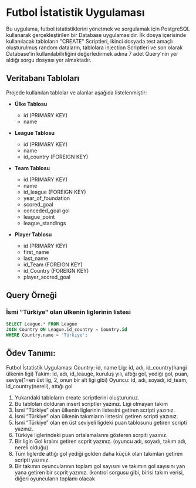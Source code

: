 # Futbol İstatistik Uygulaması

Bu uygulama, futbol istatistiklerini yönetmek ve sorgulamak için PostgreSQL kullanarak gerçekleştirilen bir Database uygulamasıdır. İlk dosya içerisinde kullanılacak tabloların "CREATE" Scriptleri, ikinci dosyada test amaçlı oluşturulmuş random dataların, tablolara injection Scriptleri ve son olarak Database'in kullanılabilirliğini değerledirmek adına 7 adet Query'nin yer aldığı sorgu dosyası yer almaktadır.

## Veritabanı Tabloları

Projede kullanılan tablolar ve alanlar aşağıda listelenmiştir:

- **Ülke Tablosu**
    - id (PRIMARY KEY)
    - name

- **League Tablosu**
    - id (PRIMARY KEY)
    - name
    - id_country (FOREIGN KEY)

- **Team Tablosu**
    - id (PRIMARY KEY)
    - name
    - id_league (FOREIGN KEY)
    - year_of_foundation
    - scored_goal
    - conceded_goal gol
    - league_point
    - league_standings

- **Player Tablosu**
    - id (PRIMARY KEY)
    - first_name
    - last_name
    - id_Team (FOREIGN KEY)
    - id_Country (FOREIGN KEY)
    - player_scored_goal

## Query Örneği

### İsmi "Türkiye" olan ülkenin liglerinin listesi

```sql
SELECT League.* FROM League 
JOIN Country ON League.id_country = Country.id
WHERE Country.name = 'Türkiye';
```

## Ödev Tanımı:
Futbol İstatistik Uygulaması
Country: id, name
Lig: id, adı, id_country(hangi ülkenin ligi)
Takim: id, adı, id_leauge, kuruluş yılı, attığı gol, yediği gol, puan, seviye(1=en üst lig, 2, onun bir
alt ligi gibi)
Oyuncu: id, adı, soyadı, id_team, id_country(nereli), attığı gol
1. Yukarıdaki tabloların create scriptlerini oluşturunuz.
2. Bu tabloları dolduran insert scriptler yazınız. Ligi olmayan takım
3. İsmi “Türkiye” olan ülkenin liglerinin listesini getiren scripti yazınız.
4. İsmi “Türkiye” olan ülkenin takımların listesini getiren scripti yazınız.
5. İsmi “Türkiye” olan en üst seviyeli ligdeki puan tablosunu getiren scripti yazınız.
6. Türkiye liglerindeki puan ortalamalarını gösteren scrpiti yazınız.
7. Bir ligin Gol kralını getiren scprit yazınız. (oyuncu adı, soyadı, takım adı, nereli olduğu)
8. Tüm liglerde attığı gol yediği golden daha küçük olan takımları getiren scripti yazınız.
9. Bir takımın oyuncularının toplam gol sayısını ve takımın gol sayısını yan yana getiren bir
   scprit yazınız. (kontrol sorgusu gibi, birisi takım verisi, diğeri oyuncuların toplamı olacak
